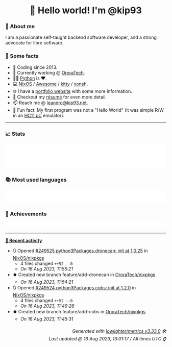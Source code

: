 <!-- README template, populated using this action:
     https://github.com/kip93/kip93/blob/main/.github/workflows/readme.yml. -->

<h1 align="center">👋 Hello world! I'm @kip93</h1> <!-- LOGIN => username -->

### 👤 About me

I am a passionate self-taught backend software developer, and a strong advocate for libre software.


### 💬 Some facts

* 📅 Coding since 2013.
* 💼 Currently working @ [OroraTech](https://ororatech.com/).
* 👨‍💻 [Python](https://github.com/search?q=user%3Akip93&l=python) is ❤️. <!-- LOGIN => username -->
* 💻 [NixOS](https://github.com/NixOS/) /
     [Awesome](https://github.com/awesomeWM/) /
     [kitty](https://github.com/kovidgoyal/kitty/) /
     [xonsh](https://github.com/xonsh/).
* 🌐 I have a [portfolio website](https://kip93.net/) with some more information.
* 📝 Checkout my [résumé](https://kip93.net/resume/) for even more detail.
* 📫 Reach me @ [leandro@kip93.net](mailto:leandro@kip93.net).
* 🎲 Fun fact: My first program was not a "Hello World" (it was simple R/W in an [HC11 µC](https://en.wikipedia.org/wiki/68HC11) emulator).


-----------------------------------------------------------------------------------------------------------------------


### 📈 Stats

![](./stats.svg)


### 📚 Most used languages <!-- by percentage, in decreasing order -->

![](./languages.svg)


### 🏅 Achievements

![](./achievements.svg)


-----------------------------------------------------------------------------------------------------------------------


**[📰 Recent activity](https://github.com/kip93)**
* 🔃 Opened [#249525 python3Packages.dronecan: init at 1.0.25](https://github.com/NixOS/nixpkgs/pull/249525) in [NixOS/nixpkgs](https://github.com/NixOS/nixpkgs)
  * 4 files changed `++52 --0`
  * *On 16 Aug 2023, 11:55:21*
* ⏺️ Created new branch feature/add-dronecan in [OroraTech/nixpkgs](https://github.com/OroraTech/nixpkgs)
  * *On 16 Aug 2023, 11:54:21*
* 🔃 Opened [#249524 python3Packages.cobs: init at 1.2.0](https://github.com/NixOS/nixpkgs/pull/249524) in [NixOS/nixpkgs](https://github.com/NixOS/nixpkgs)
  * 4 files changed `++52 --0`
  * *On 16 Aug 2023, 11:49:26*
* ⏺️ Created new branch feature/add-cobs in [OroraTech/nixpkgs](https://github.com/OroraTech/nixpkgs)
  * *On 16 Aug 2023, 11:45:31*
 <!-- Last activity -->


<h6 align="right"><em>
    Generated with <a href="https://github.com/lowlighter/metrics/tree/latest/">lowlighter/metrics v3.33.0</a> 🛠️<br> <!-- VERSION => MAJOR.minor.patch -->
    Last updated @ 16 Aug 2023, 13:01:17 / All times UTC ⌚ <!-- meta.generated => DD/MM/YYYY, hh:mm -->
</em></h6>
